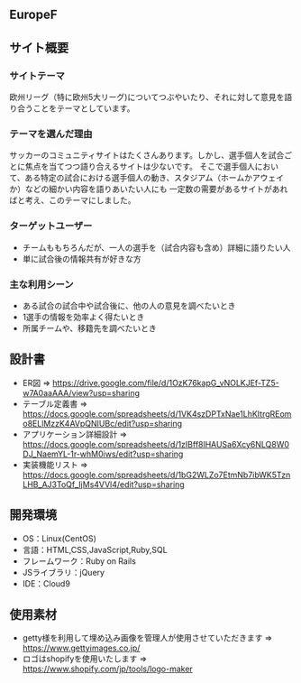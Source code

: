 ## EuropeF

## サイト概要

### サイトテーマ
欧州リーグ（特に欧州5大リーグ)についてつぶやいたり、それに対して意見を語り合うことをテーマとしています。

### テーマを選んだ理由
サッカーのコミュニティサイトはたくさんあります。しかし、選手個人を試合ごとに焦点を当てつつ語り合えるサイトは少ないです。
そこで選手個人において、ある特定の試合における選手個人の動き、スタジアム（ホームかアウェイか）などの細かい内容を語りあいたい人にも
一定数の需要があるサイトがあればと考え、このテーマにしました。

### ターゲットユーザー
- チームももちろんだが、一人の選手を（試合内容も含め）詳細に語りたい人
- 単に試合後の情報共有が好きな方

### 主な利用シーン
- ある試合の試合中や試合後に、他の人の意見を調べたいとき
- 1選手の情報を効率よく得たいとき
- 所属チームや、移籍先を調べたいとき

## 設計書
- ER図 => https://drive.google.com/file/d/1OzK76kapG_vNOLKJEf-TZ5-w7A0aaAAA/view?usp=sharing
- テーブル定義書 => https://docs.google.com/spreadsheets/d/1VK4szDPTxNae1LhKItrgREomo8ELlMzzK4AVpQNIUBc/edit?usp=sharing
- アプリケーション詳細設計 => https://docs.google.com/spreadsheets/d/1zIBff8lHAUSa6Xcy6NLQ8W0DJ_NaemYL-1r-whM0iws/edit?usp=sharing
- 実装機能リスト => https://docs.google.com/spreadsheets/d/1bG2WLZo7EtmNb7ibWK5TznLHB_AJ3ToQf_IjMs4VVl4/edit?usp=sharing

## 開発環境
- OS：Linux(CentOS)
- 言語：HTML,CSS,JavaScript,Ruby,SQL
- フレームワーク：Ruby on Rails
- JSライブラリ：jQuery
- IDE：Cloud9

## 使用素材
- getty様を利用して埋め込み画像を管理人が使用させていただきます => https://www.gettyimages.co.jp/
- ロゴはshopifyを使用いたします => https://www.shopify.com/jp/tools/logo-maker
